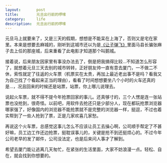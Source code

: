 ```yaml
---
layout:       post
title:        元旦出行前的啰嗦
category:     life
description:  元旦出行前的啰嗦
---
```

元旦马上就要来了，又是三天的假期，想想是不能呆在上海了，否则又是宅在家里。本来是想要去麻城的，刚听到这城市还以为是[《让子弹飞》](http://movie.douban.com/subject/3742360/)里面马县长骗张麻子去上任的那座城，后来重看了此电影才知道那个叫鹅城。

接着说，后来朋友因家里有事没办法去了，倒是把我搞得比较...不知道怎么形容了，就想着元旦三天去别的城市转转，正好朋友帅一直有意去厦门，一不做二不休，索性就定了往返的火车票（机票实在太贵，再加上最近老出事不是吗？看我又为自己找了个看起来正当的理由），看看了时间想想要坐八个小时的火车还真的是...，况且回来的时候还是站票，站票，你上哪儿说理去。

说起火车票，就不得不提今年抢票回家的事儿。还真够寸的，三个人愣是连一张站票也没抢到，很奇怪。以前吧，用软件去抢还只是少部分人，现在都玩抢票浏览器哪家强了，好像国内的浏览器不能抢票就不是完整的浏览器一样，挺逗，不过也着实帮到了一些人抢到了票，正是几家欢喜几家愁。

再说这个火车票，总感觉这事儿怎么不应该让员工去操心啊，公司顺手帮定了不甚好嘛，员工边工作还边抢票，挺耽误事儿的，关键是抢不到还挺烦心的。不过今年公司老早的发了邮件，公司没法定，也是后来问人事才了解到。

希望去厦门能让逃离几天匆忙，在紧张的生活里面，大家不妨浪漫一点。轻松、自在，就会找到你想要的。
